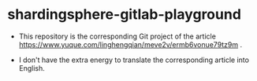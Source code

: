 # shardingsphere-gitlab-playground

- This repository is the corresponding Git project of the
  article https://www.yuque.com/linghengqian/meve2v/ermb6vonue79tz9m .

- I don't have the extra energy to translate the corresponding article into English.
